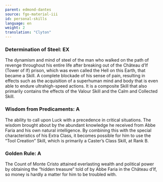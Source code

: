 ```yaml
---
parent: edmond-dantes
source: fgo-material-iii
id: personal-skills
language: en
weight: 2
translation: "Clyton"
---
```


### Determination of Steel: EX

The dynamism and mind of steel of the man who walked on the path of revenge throughout his entire life after breaking out of the Château d’If (Tower of If) prison, which was even called the Hell on this Earth, that became a Skill. A complete blockade of his sense of pain, resulting in effects such as the acquisition of a superhuman mind and body that is even able to endure ultrahigh-speed actions. It is a composite Skill that also primarily contains the effects of the Valour Skill and the Calm and Collected Skill.

### Wisdom from Predicaments: A

The ability to call upon Luck with a precedence in critical situations. The wisdom brought about by the abundant knowledge he received from Abbe Faria and his own natural intelligence. By combining this with the special characteristics of his Extra Class, it becomes possible for him to use the “Tool Creation” Skill, which is primarily a Caster’s Class Skill, at Rank B.

### Golden Rule: A

The Count of Monte Cristo attained everlasting wealth and political power by obtaining the “hidden treasure” told of by Abbe Faria in the Château d’If, so money is hardly a matter for him to be troubled with.
